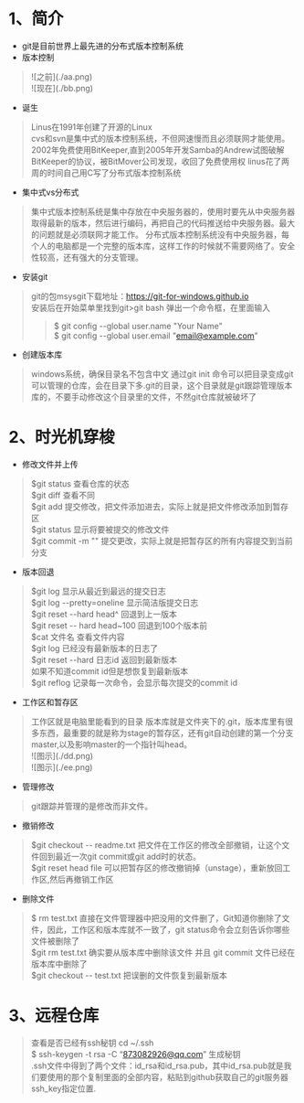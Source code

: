 # 1、简介
- git是目前世界上最先进的分布式版本控制系统
- 版本控制
> !\[之前](./aa.png)<br>
> !\[现在](./bb.png)
- 诞生
> Linus在1991年创建了开源的Linux<br>
> cvs和svn是集中式的版本控制系统，不但网速慢而且必须联网才能使用。<br>
> 2002年免费使用BitKeeper,直到2005年开发Samba的Andrew试图破解BitKeeper的协议，被BitMover公司发现，收回了免费使用权
> linus花了两周的时间自己用C写了分布式版本控制系统
- 集中式vs分布式
> 集中式版本控制系统是集中存放在中央服务器的，使用时要先从中央服务器取得最新的版本，然后进行编码，再把自己的代码推送给中央服务器。最大的问题就是必须联网才能工作。
> 分布式版本控制系统没有中央服务器，每个人的电脑都是一个完整的版本库，这样工作的时候就不需要网络了。安全性较高，还有强大的分支管理。
- 安装git
> git的包msysgit下载地址：https://git-for-windows.github.io<br>
> 安装后在开始菜单里找到git>git bash 弹出一个命令框，在里面输入
>> $ git config --global user.name "Your Name"<br>
$ git config --global user.email "email@example.com"
- 创建版本库
> windows系统，确保目录名不包含中文
> 通过git init 命令可以把目录变成git可以管理的仓库，会在目录下多.git的目录，这个目录就是git跟踪管理版本库的，不要手动修改这个目录里的文件，不然git仓库就被破坏了
# 2、时光机穿梭
- 修改文件并上传
> $git status 查看仓库的状态<br>
> $git diff 查看不同<br>
> $git add  提交修改，把文件添加进去，实际上就是把文件修改添加到暂存区<br>
> $git status 显示将要被提交的修改文件<br>
> $git commit -m "" 提交更改，实际上就是把暂存区的所有内容提交到当前分支
- 版本回退
> $git log 显示从最近到最远的提交日志<br>
> $git log --pretty=oneline 显示简洁版提交日志<br>
> $git reset --hard head^ 回退到上一版本<br>
> $git reset -- hard head~100 回退到100个版本前<br>
> $cat 文件名  查看文件内容<br>
> $git log 已经没有最新版本的日志了<br>
> $git reset --hard 日志id  返回到最新版本<br>
> 如果不知道commit id但是想恢复到最新版本<br>
> $git reflog 记录每一次命令，会显示每次提交的commit id
- 工作区和暂存区
> 工作区就是电脑里能看到的目录
> 版本库就是文件夹下的.git，版本库里有很多东西，最重要的就是称为stage的暂存区，还有git自动创建的第一个分支master,以及影响master的一个指针叫head。<br>
> !\[图示](./dd.png)<br>
> !\[图示](./ee.png)
- 管理修改
> git跟踪并管理的是修改而非文件。
- 撤销修改
> $git checkout -- readme.txt 把文件在工作区的修改全部撤销，让这个文件回到最近一次git commit或git add时的状态。<br>
> $git reset head file 可以把暂存区的修改撤销掉（unstage），重新放回工作区,然后再撤销工作区
- 删除文件
> $ rm test.txt  直接在文件管理器中把没用的文件删了，Git知道你删除了文件，因此，工作区和版本库就不一致了，git status命令会立刻告诉你哪些文件被删除了<br>
> $git rm test.txt  确实要从版本库中删除该文件 并且 git commit  文件已经在版本库中删除了<br>
> $git checkout -- test.txt 把误删的文件恢复到最新版本
# 3、远程仓库
> 查看是否已经有ssh秘钥 cd ~/.ssh<br>
> $ ssh-keygen -t rsa -C “873082926@qq.com”  生成秘钥<br>
> .ssh文件中得到了两个文件：id_rsa和id_rsa.pub，其中id_rsa.pub就是我们要使用的那个复制里面的全部内容，粘贴到github获取自己的git服务器ssh_key指定位置.<br>


